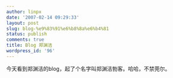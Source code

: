```yaml
---
author: linpx
date: '2007-02-14 09:29:33'
layout: post
slug: blog-%e9%83%91%e6%b8%8a%e6%b4%81
status: publish
comments: true
title: Blog 郑渊洁
wordpress_id: '96'
---
```


今天看到郑渊洁的blog，起了个名字叫郑渊洁勃客。哈哈，不禁莞尔。

